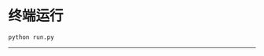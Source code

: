 # 终端运行

```shell
python run.py
```
************************************************************************************************************************************************************************************************************************************************************************************************************************************************************************************************************************************************************************************************************************************************************************************************************************************************************************************************************************************************************************************************************************************************************************************************